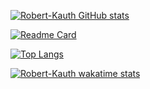 [![Robert-Kauth GitHub stats](https://github-readme-stats.vercel.app/api?username=Robert-Kauth&count_private=true&show_icons=true&theme=ocean_dark)](https://github.com/anuraghazra/github-readme-stats)

[![Readme Card](https://github-readme-stats.vercel.app/api/pin/?username=Robert-Kauth&repo=Antinote)](https://github.com/Robert-Kauth/Antinote)



[![Top Langs](https://github-readme-stats.vercel.app/api/top-langs/?username=Robert-Kauth)](https://github.com/anuraghazra/github-readme-stats)

[![Robert-Kauth wakatime stats](https://github-readme-stats.vercel.app/api/wakatime?username=RobKauth)](https://github.com/anuraghazra/github-readme-stats)
